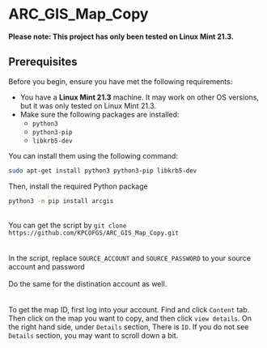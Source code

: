 # ARC_GIS_Map_Copy

**Please note: This project has only been tested on Linux Mint 21.3.**

## Prerequisites

Before you begin, ensure you have met the following requirements:

* You have a **Linux Mint 21.3** machine. It may work on other OS versions, but it was only tested on Linux Mint 21.3.
* Make sure the following packages are installed:
    * `python3`
    * `python3-pip`
    * `libkrb5-dev`

You can install them using the following command:

```bash
sudo apt-get install python3 python3-pip libkrb5-dev
```
Then, install the required Python package

```bash
python3 -m pip install arcgis
```
\
You can get the script by ```git clone https://github.com/KPCOFGS/ARC_GIS_Map_Copy.git```\
\
\
In the script, replace  ```SOURCE_ACCOUNT``` and ```SOURCE_PASSWORD``` to your source account and password\
\
Do the same for the distination account as well.\
\
\
To get the map ID, first log into your account. Find and click ```Content``` tab. Then click on the map you want to copy, and then click ```view details```. On the right hand side, under ```Details``` section, There is ```ID```. If you do not see ```Details``` section, you may want to scroll down a bit.
